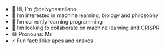 - 👋 Hi, I’m @deivycastellano
- 👀 I’m interested in machine learning, biology and philosophy
- 🌱 I’m currently learning programming 
- 💞️ I’m looking to collaborate on machine learning and CRISPR 
- 😄 Pronouns: Mr.
- ⚡ Fun fact: I like apes and snakes

<!---
deivycastellano/deivycastellano is a ✨ special ✨ repository because its `README.md` (this file) appears on your GitHub profile.
You can click the Preview link to take a look at your changes.
--->
